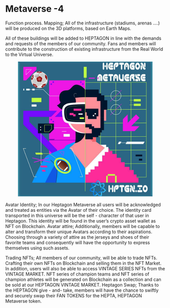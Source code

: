 # Metaverse -4

&#x20;        Function process. Mapping; All of the infrastructure (stadiums, arenas ….) will be produced on the 3D platforms, based on Earth Maps.

&#x20;         All of  these buildings will be added to HEPTAGON in line with the demands and requests of the  members of our community. Fans and members will contribute to the construction of existing infrastructure from the Real World to the Virtual Universe.

<figure><img src="../.gitbook/assets/photo_2022-10-25_01-39-05.jpg" alt=""><figcaption></figcaption></figure>

&#x20;         Avatar  Identity; In  our Heptagon Metaverse all users will be acknowledged and treated as entities via the Avatar  of their choice. The identity card transported in this universe   will  be  the  self - character  of  that  user in Heptagon. This identity will be found  in  the  user’s   crypto   asset   wallet  as  NFT   on   Blockchain.   Avatar   attire; Additionally,  members  will  be  capable  to  alter  and  transform their unique Avatars according to their aspirations. Choosing through a variety  of attire as the jerseys and shoes  of  their  favorite teams and consequently will have the opportunity to express themselves using such assets.

&#x20;       Trading NFTs; All members of our community, will be able to trade NFTs. Crafting their  own  NFTs  on Blockchain and selling them in the NFT Market. In addition, users will also  be  able  to  access  VINTAGE SERIES NFTs from the VINTAGE MARKET. NFT series of champion teams and NFT  series  of champion athletes will be generated on Blockchain  as  a  collection  and  can  be  sold  at  our HEPTAGON VINTAGE MARKET. Heptagon Swap; Thanks  to  the  HEPTAGON  give - and- take, members will have the chance  to  swiftly  and  securely  swap their FAN TOKENS for the HEPTA, HEPTAGON Metaverse token.
